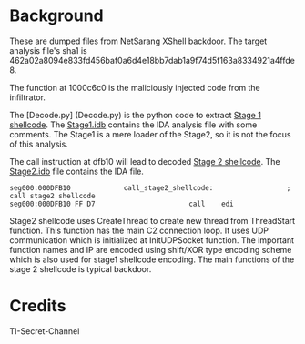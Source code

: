 # Background
These are dumped files from NetSarang XShell backdoor. The target analysis file's sha1 is 462a02a8094e833fd456baf0a6d4e18bb7dab1a9f74d5f163a8334921a4ffde8.

The function at 1000c6c0 is the maliciously injected code from the infiltrator.

The [Decode.py] (Decode.py) is the python code to extract [Stage 1 shellcode](Stage1.bin). The [Stage1.idb](Stage1.idb) contains the IDA analysis file with some comments. The Stage1 is a mere loader of the Stage2, so it is not the focus of this analysis.

The call instruction at dfb10 will lead to decoded [Stage 2 shellcode](Stage2.bin). The [Stage2.idb](Stage2.idb) file contains the IDA file.

```
seg000:000DFB10             call_stage2_shellcode:                  ; call stage2 shellcode
seg000:000DFB10 FF D7                       call    edi
```

Stage2 shellcode uses CreateThread to create new thread from ThreadStart function. This function has the main C2 connection loop. It uses UDP communication which is initialized at InitUDPSocket function. The important function names and IP are encoded using shift/XOR type encoding scheme which is also used for stage1 shellcode encoding. The main functions of the stage 2 shellcode is typical backdoor.

# Credits
TI-Secret-Channel
